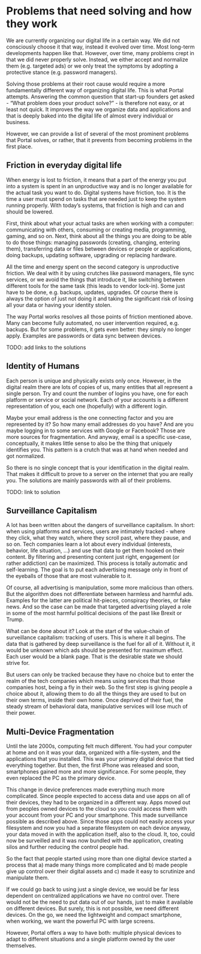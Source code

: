 # Problems that need solving and how they work

We are currently organizing our digital life in a certain way. We did not consciously choose it that way, instead it evolved over time. Most long-term developments happen like that. However, over time, many problems crept in that we did never properly solve. Instead, we either accept and normalize them (e.g. targeted ads) or we only treat the symptoms by adopting a protective stance (e.g. password managers).

Solving those problems at their root cause would require a more fundamentally different way of organizing digital life. This is what Portal attempts. Answering the common question that start-up founders get asked - “What problem does your product solve?” - is therefore not easy, or at least not quick. It improves the way we organize data and applications and that is deeply baked into the digital life of almost every individual or business.

However, we can provide a list of several of the most prominent problems that Portal solves, or rather, that it prevents from becoming problems in the first place.

## Friction in everyday digital life

When energy is lost to friction, it means that a part of the energy you put into a system is spent in an unproductive way and is no longer available for the actual task you want to do. Digital systems have friction, too. It is the time a user must spend on tasks that are needed just to keep the system running properly. With today’s systems, that friction is high and can and should be lowered.

First, think about what your actual tasks are when working with a computer: communicating with others, consuming or creating media, programming, gaming, and so on. Next, think about all the things you are doing to be able to do those things: managing passwords (creating, changing, entering them), transferring data or files between devices or people or applications, doing backups, updating software, upgrading or replacing hardware.

All the time and energy spent on the second category is unproductive friction. We deal with it by using crutches like password managers, file sync services, or we avoid the things that introduce it, like switching between different tools for the same task (this leads to vendor lock-in). Some just have to be done, e.g. backups, updates, upgrades. Of course there is always the option of just not doing it and taking the significant risk of losing all your data or having your identity stolen.

The way Portal works resolves all those points of friction mentioned above. Many can become fully automated, no user intervention required, e.g. backups. But for some problems, it gets even better: they simply no longer apply. Examples are passwords or data sync between devices.

TODO: add links to the solutions

## Identity of Humans

Each person is unique and physically exists only once. However, in the digital realm there are lots of copies of us, many entities that all represent a single person. Try and count the number of logins you have, one for each platform or service or social network. Each of your accounts is a different representation of you, each one (hopefully) with a different login.

Maybe your email address is the one connecting factor and you are represented by it? So how many email addresses do you have? And are you maybe logging in to some services with Google or Facebook? Those are more sources for fragmentation. And anyway, email is a specific use-case, conceptually, it makes little sense to also be the thing that uniquely identifies you. This pattern is a crutch that was at hand when needed and got normalized.

So there is no single concept that is your identification in the digital realm. That makes it difficult to prove to a server on the internet that you are really you. The solutions are mainly passwords with all of their problems.

TODO: link to solution

## Surveillance Capitalism

A lot has been written about the dangers of surveillance capitalism. In short: when using platforms and services, users are intimately tracked - where they click, what they watch, where they scroll past, where they pause, and so on. Tech companies learn a lot about every individual (interests, behavior, life situation, …) and use that data to get them hooked on their content. By filtering and presenting content just right, engagement (or rather addiction) can be maximized. This process is totally automatic and self-learning. The goal is to put each advertising message only in front of the eyeballs of those that are most vulnerable to it.

Of course, all advertising is manipulation, some more malicious than others. But the algorithm does not differentiate between harmless and harmful ads. Examples for the latter are political hit-pieces, conspiracy theories, or fake news. And so the case can be made that targeted advertising played a role in some of the most harmful political decisions of the past like Brexit or Trump.

What can be done about it? Look at the start of the value-chain of surveillance capitalism: tracking of users. This is where it all begins. The data that is gathered by deep surveillance is the fuel for all of it. Without it, it would be unknown which ads should be presented for maximum effect. Each user would be a blank page. That is the desirable state we should strive for.

But users can only be tracked because they have no choice but to enter the realm of the tech companies which means using services that those companies host, being a fly in their web. So the first step is giving people a choice about it, allowing them to do all the things they are used to but on their own terms, inside their own home. Once deprived of their fuel, the steady stream of behavioral data, manipulative services will lose much of their power.

## Multi-Device Fragmentation

Until the late 2000s, computing felt much different. You had your computer at home and on it was your data, organized with a file-system, and the applications that you installed. This was your primary digital device that tied everything together. But then, the first iPhone was released and soon, smartphones gained more and more significance. For some people, they even replaced the PC as the primary device.

This change in device preferences made everything much more complicated. Since people expected to access data and use apps on all of their devices, they had to be organized in a different way. Apps moved out from peoples owned devices to the cloud so you could access them with your account from your PC and your smartphone. This made surveillance possible as described above. Since those apps could not easily access your filesystem and now you had a separate filesystem on each device anyway, your data moved in with the application itself, also to the cloud. It, too, could now be surveilled and it was now bundled with the application, creating silos and further reducing the control people had.

So the fact that people started using more than one digital device started a process that a) made many things more complicated and b) made people give up control over their digital assets and c) made it easy to scrutinize and manipulate them.

If we could go back to using just a single device, we would be far less dependent on centralized applications we have no control over. There would not be the need to put data out of our hands, just to make it available on different devices. But surely, this is not possible, we need different devices. On the go, we need the lightweight and compact smartphone, when working, we want the powerful PC with large screens.

However, Portal offers a way to have both: multiple physical devices to adapt to different situations and a single platform owned by the user themselves.

